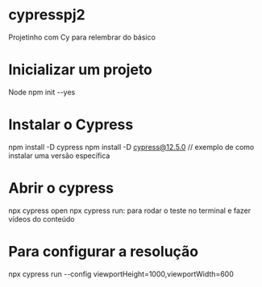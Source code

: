 # cypresspj2
Projetinho com Cy para relembrar do básico


# Inicializar um projeto 
  Node npm init --yes

# Instalar o Cypress 
  npm install -D cypress 
  npm install -D cypress@12.5.0 // exemplo de como instalar uma versão específica

# Abrir o cypress 
  npx cypress open
  npx cypress run: para rodar o teste no terminal e fazer vídeos do conteúdo

# Para configurar a resolução
  npx cypress run --config viewportHeight=1000,viewportWidth=600
